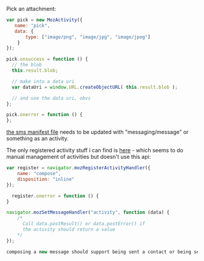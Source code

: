 Pick an attachment:

```javascript
var pick = new MozActivity({
   name: "pick",
   data: {
       type: ["image/png", "image/jpg", "image/jpeg"]
    }
});

pick.onsuccess = function () { 
  // the blob
  this.result.blob;

  // make into a data uri
  var dataUri = window.URL.createObjectURL( this.result.blob );

  // and use the data uri, obvs
};

pick.onerror = function () { 
};
```

[the sms manifest file](https://github.com/mozilla-b2g/gaia/blob/master/apps/sms/manifest.webapp) needs to be updated with "messaging/message" or something as an activity.

The only registered activity stuff i can find is [here](https://github.com/mozilla-b2g/gaia/blob/master/apps/sms/js/sms.js#L1844) - which seems to do manual management of activities but doesn't use this api:

```javascript
var register = navigator.mozRegisterActivityHandler({
    name: "compose",
    disposition: "inline"
});

  register.onerror = function () {
}

navigator.mozSetMessageHandler("activity", function (data) { 
    /*
      Call data.postResult() or data.postError() if  
      the activity should return a value 
    */
});

composing a new message should support being sent a contact or being sent an image/video to send. maybe one activity? maybe two?
